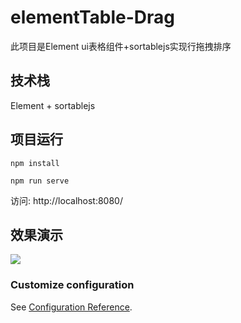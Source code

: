 # elementTable-Drag
此项目是Element ui表格组件+sortablejs实现行拖拽排序

## 技术栈
Element + sortablejs

## 项目运行
```
npm install

npm run serve

```
访问:  http://localhost:8080/

## 效果演示
![](/img/remote/1460000020210922?w=800&h=451)

### Customize configuration
See [Configuration Reference](https://cli.vuejs.org/config/).
